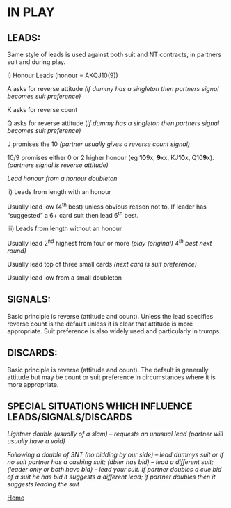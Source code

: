 # IN PLAY

## LEADS:

Same style of leads is used against both suit and NT contracts, in
partners suit and during play.

I) Honour Leads (honour = AKQJ10(9))

A asks for reverse attitude *(if dummy has a singleton then partners
signal becomes suit preference)*

K asks for reverse count

Q asks for reverse attitude (*if dummy has a singleton then partners
signal becomes suit preference)*

J promises the 10 *(partner usually gives a reverse count signal)*

10/9 promises either 0 or 2 higher honour (eg **10**9x, **9**xx,
KJ**10**x, Q10**9**x). *(partners signal is reverse attitude)*

*Lead honour from a honour doubleton*

ii) Leads from length with an honour

Usually lead low (4<sup>th</sup> best) unless obvious reason not to. If
leader has “suggested” a 6+ card suit then lead 6<sup>th</sup> best.

Iii) Leads from length without an honour

Usually lead 2<sup>nd</sup> highest from four or more *(play (original)
4<sup>th</sup> best next round)*

Usually lead top of three small cards *(next card is suit preference)*

Usually lead low from a small doubleton

## SIGNALS:

Basic principle is reverse (attitude and count). Unless the lead
specifies reverse count is the default unless it is clear that attitude
is more appropriate. Suit preference is also widely used and
particularly in trumps.

## DISCARDS:

Basic principle is reverse (attitude and count). The default is
generally attitude but may be count or suit preference in circumstances
where it is more appropriate.

## SPECIAL SITUATIONS WHICH INFLUENCE LEADS/SIGNALS/DISCARDS

*Lightner double (usually of a slam) – requests an unusual lead (partner
will usually have a void)*

*Following a double of 3NT (no bidding by our side) – lead dummys suit
or if no suit partner has a cashing suit; (dbler has bid) – lead a
different suit; (leader only or both have bid) – lead your suit. If
partner doubles a cue bid of a suit he has bid it suggests a different
lead; if partner doubles then it suggests leading the suit*

[Home](../index.md)
